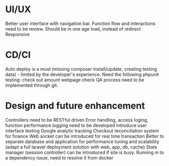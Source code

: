 # UI/UX

Better user interface with navigation bar.
Function flow and interactions need to be review.
Should be in one age load, instead of redirect
Responsive

# CD/CI

Auto deploy is a must (missing composer install/update, creating testing data) - limited by the developer's experience.
Need the following phpunit testing:
    check out amount
    webpage check
QA process need to be implemented through git.


# Design and future enhancement

Controllers need to be RESTful driven
Error handling, access loging, function performance logging need to be developed
Introduce user interface testing
Google analytic tracking
Checkout reconciliation system for finance
Web socket can be introduced for real time transaction
Better to separate database and application for performance tuning and scalability (adapt a full laravel deployment solution with web, app, db, cache)
State manager (session controller) can be introduced if site is busy.
Running in to a dependency issue, need to resolve it from docker
